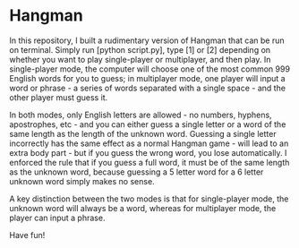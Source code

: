 # Hangman
In this repository, I built a rudimentary version of Hangman that can be run on terminal. Simply run [python script.py], type [1] or [2] depending on whether you want to play single-player or multiplayer, and then play. In single-player mode, the computer will choose one of the most common 999 English words for you to guess; in multiplayer mode, one player will input a word or phrase - a series of words separated with a single space - and the other player must guess it. 

In both modes, only English letters are allowed - no numbers, hyphens, apostrophes, etc - and you can either guess a single letter or a word of the same length as the length of the unknown word. Guessing a single letter incorrectly has the same effect as a normal Hangman game - will lead to an extra body part - but if you guess the wrong word, you lose automatically. I enforced the rule that if you guess a full word, it must be of the same length as the unknown word, because guessing a 5 letter word for a 6 letter unknown word simply makes no sense.

A key distinction between the two modes is that for single-player mode, the unknown word will always be a word, whereas for multiplayer mode, the player can input a phrase.

Have fun!
